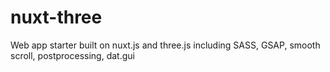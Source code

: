 # nuxt-three
Web app starter built on nuxt.js and three.js including SASS, GSAP, smooth scroll, postprocessing, dat.gui
